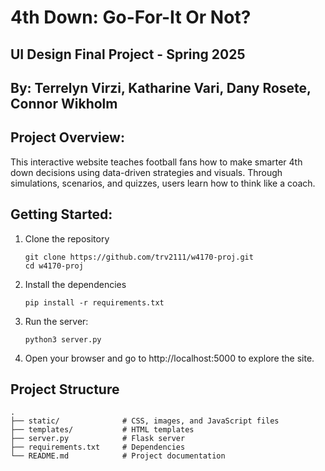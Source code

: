 # 4th Down: Go-For-It Or Not?
## UI Design Final Project - Spring 2025
## By: Terrelyn Virzi, Katharine Vari, Dany Rosete, Connor Wikholm

## Project Overview: 
This interactive website teaches football fans how to make smarter 4th down decisions using data-driven strategies and visuals. Through simulations, scenarios, and quizzes, users learn how to think like a coach.

## Getting Started:
1. Clone the repository

    ```
    git clone https://github.com/trv2111/w4170-proj.git
    cd w4170-proj
    ```

2. Install the dependencies

    ```
    pip install -r requirements.txt
    ```

3. Run the server:

    ```
    python3 server.py
    ```

4. Open your browser and go to http://localhost:5000 to explore the site.

## Project Structure
```
.
├── static/              # CSS, images, and JavaScript files
├── templates/           # HTML templates
├── server.py            # Flask server
├── requirements.txt     # Dependencies
└── README.md            # Project documentation
```